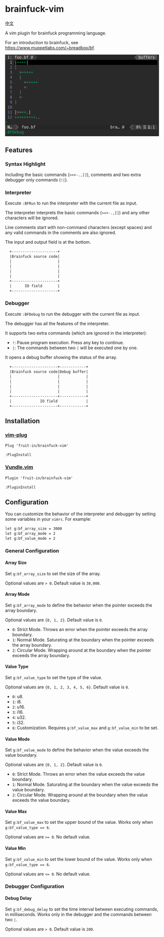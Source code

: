 # brainfuck-vim
[中文](./README_CN.md)

A vim plugin for brainfuck programming language.

For an introduction to brainfuck, see https://www.muppetlabs.com/~breadbox/bf.

![](screenshot.gif)

## Features
### Syntax Highlight
Including the basic commands (`><+-.,[]`), comments and two extra debugger only commands (`!|`).

### Interpreter
Execute `:BFRun` to run the interpreter with the current file as input.

The interpreter interprets the basic commands (`><+-.,[]`) and any other characters will be ignored.

Line comments start with non-command characters (except spaces) and any valid commands in the comments are also ignored.

The input and output field is at the bottom.
```
  +---------------------+
  |Brainfuck source code|
  |                     |
  |                     |
  |                     |
  |                     |
  +---------------------+
  |      IO field       |
  +---------------------+
```

### Debugger
Execute `:BFDebug` to run the debugger with the current file as input.

The debugger has all the features of the interpreter.

It supports two extra commands (which are ignored in the interpreter):
* `!`: Pause program execution. Press any key to continue.
* `|`: The commands between two `|` will be executed one by one.

It opens a debug buffer showing the status of the array.
```
  +---------------------+------------+
  |Brainfuck source code|Debug buffer|
  |                     |            |
  |                     |            |
  |                     |            |
  |                     |            |
  +---------------------+------------+
  |             IO field             |
  +---------------------+------------+
```

## Installation
### [vim-plug](https://github.com/junegunn/vim-plug/)
```vim
Plug 'fruit-in/brainfuck-vim'
```
```vim
:PlugInstall
```

### [Vundle.vim](https://github.com/VundleVim/Vundle.vim/)
```vim
Plugin 'fruit-in/brainfuck-vim'
```
```vim
:PluginInstall
```

## Configuration
You can customize the behavior of the interpreter and debugger by setting some variables in your `vimrc`. For example:
```vim
let g:bf_array_size = 3000
let g:bf_array_mode = 2
let g:bf_value_mode = 2
```

### General Configuration
#### Array Size
Set `g:bf_array_size` to set the size of the array.

Optional values are `> 0`. Default value is `30,000`.

#### Array Mode
Set `g:bf_array_mode` to define the behavior when the pointer exceeds the array boundary.

Optional values are `{0, 1, 2}`. Default value is `0`.
* `0`: Strict Mode. Throws an error when the pointer exceeds the array boundary.
* `1`: Normal Mode. Saturating at the boundary when the pointer exceeds the array boundary.
* `2`: Circular Mode. Wrapping around at the boundary when the pointer exceeds the array boundary.

#### Value Type
Set `g:bf_value_type` to set the type of the value.

Optional values are `{0, 1, 2, 3, 4, 5, 6}`. Default value is `0`.
* `0`: u8.
* `1`: i8.
* `2`: u16.
* `3`: i16.
* `4`: u32.
* `5`: i32.
* `6`: Customization. Requires `g:bf_value_max` and `g:bf_value_min` to be set.

#### Value Mode
Set `g:bf_value_mode` to define the behavior when the value exceeds the value boundary.

Optional values are `{0, 1, 2}`. Default value is `0`.
* `0`: Strict Mode. Throws an error when the value exceeds the value boundary.
* `1`: Normal Mode. Saturating at the boundary when the value exceeds the value boundary.
* `2`: Circular Mode. Wrapping around at the boundary when the value exceeds the value boundary.

#### Value Max
Set `g:bf_value_max` to set the upper bound of the value. Works only when `g:bf_value_type == 6`.

Optional values are `>= 0`. No default value.

#### Value Min
Set `g:bf_value_min` to set the lower bound of the value. Works only when `g:bf_value_type == 6`.

Optional values are `<= 0`. No default value.

### Debugger Configuration
#### Debug Delay
Set `g:bf_debug_delay` to set the time interval between executing commands, in milliseconds. Works only in the debugger and the commands between two `|`.

Optional values are `> 0`. Default value is `200`.
